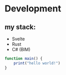 # Development

## my stack:

- Svelte
- Rust
- C# (BIM)

```js
function main() {
    print("hello world!")
}

```
